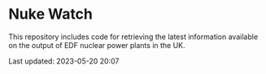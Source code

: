 # Nuke Watch

This repository includes code for retrieving the latest information available on the output of EDF nuclear power plants in the UK.

Last updated: 2023-05-20 20:07
